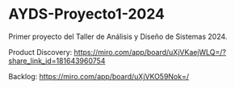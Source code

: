 # AYDS-Proyecto1-2024
Primer proyecto del Taller de Análisis y Diseño de Sistemas 2024.

Product Discovery: https://miro.com/app/board/uXjVKaejWLQ=/?share_link_id=181643960754

Backlog: https://miro.com/app/board/uXjVKO59Nok=/

